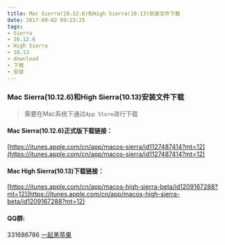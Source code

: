 ```yaml
---
title: Mac Sierra(10.12.6)和High Sierra(10.13)安装文件下载
date: 2017-09-02 09:23:25
tags:
- Sierra
- 10.12.6
- High Sierra
- 10.13
- download
- 下载
- 安装
---
```



### Mac Sierra(10.12.6)和High Sierra(10.13)安装文件下载
> 需要在Mac系统下通过`App Store`进行下载

#### Mac Sierra(10.12.6)正式版下载链接：
[https://itunes.apple.com/cn/app/macos-sierra/id1127487414?mt=12](https://itunes.apple.com/cn/app/macos-sierra/id1127487414?mt=12)

#### Mac High Sierra(10.13)下载链接：
[https://itunes.apple.com/cn/app/macos-high-sierra-beta/id1209167288?mt=12](https://itunes.apple.com/cn/app/macos-high-sierra-beta/id1209167288?mt=12)

#### QQ群:
331686786 [一起黑苹果](http://shang.qq.com/wpa/qunwpa?idkey=db511a29e856f37cbb871108ffa77a6e79dde47e491b8f2c8d8fe4d3c310de91)


